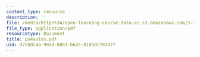 ```yaml
---
content_type: resource
description: ''
file: /media/https%3A/open-learning-course-data-rc.s3.amazonaws.com/3-20-materials-at-equilibrium-sma-5111-fall-2003/d7c0dc4a90ad0063b62e01d3dc787077_ps4solns.pdf
file_type: application/pdf
resourcetype: Document
title: ps4solns.pdf
uid: d7c0dc4a-90ad-0063-b62e-01d3dc787077
---
```

